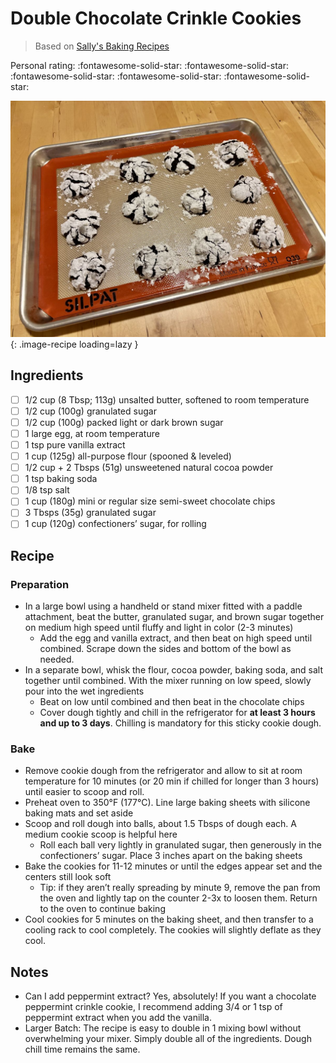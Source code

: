 # Double Chocolate Crinkle Cookies

> Based on [Sally's Baking Recipes](https://sallysbakingaddiction.com/double-chocolate-crinkle-cookies/#tasty-recipes-71008)

<!-- {cts} rating=5; (User can specify rating on scale of 1-5) -->

Personal rating: :fontawesome-solid-star: :fontawesome-solid-star: :fontawesome-solid-star: :fontawesome-solid-star: :fontawesome-solid-star:

<!-- {cte} -->

<!-- {cts} name_image=double_chocolate_crinkle_cookies.jpeg; (User can specify image name) -->

![double_chocolate_crinkle_cookies.jpeg](./double_chocolate_crinkle_cookies.jpeg){: .image-recipe loading=lazy }

<!-- {cte} -->

## Ingredients

- [ ] 1/2 cup (8 Tbsp; 113g) unsalted butter, softened to room temperature
- [ ] 1/2 cup (100g) granulated sugar
- [ ] 1/2 cup (100g) packed light or dark brown sugar
- [ ] 1 large egg, at room temperature
- [ ] 1 tsp pure vanilla extract
- [ ] 1 cup (125g) all-purpose flour (spooned & leveled)
- [ ] 1/2 cup + 2 Tbsps (51g) unsweetened natural cocoa powder
- [ ] 1 tsp baking soda
- [ ] 1/8 tsp salt
- [ ] 1 cup (180g) mini or regular size semi-sweet chocolate chips
- [ ] 3 Tbsps (35g) granulated sugar
- [ ] 1 cup (120g) confectioners’ sugar, for rolling

## Recipe

### Preparation

- In a large bowl using a handheld or stand mixer fitted with a paddle attachment, beat the butter, granulated sugar, and brown sugar together on medium high speed until fluffy and light in color (2-3 minutes)
    - Add the egg and vanilla extract, and then beat on high speed until combined. Scrape down the sides and bottom of the bowl as needed.
- In a separate bowl, whisk the flour, cocoa powder, baking soda, and salt together until combined. With the mixer running on low speed, slowly pour into the wet ingredients
    - Beat on low until combined and then beat in the chocolate chips
    - Cover dough tightly and chill in the refrigerator for **at least 3 hours and up to 3 days**. Chilling is mandatory for this sticky cookie dough.

### Bake

- Remove cookie dough from the refrigerator and allow to sit at room temperature for 10 minutes (or 20 min if chilled for longer than 3 hours) until easier to scoop and roll.
- Preheat oven to 350°F (177°C). Line large baking sheets with silicone baking mats and set aside
- Scoop and roll dough into balls, about 1.5 Tbsps of dough each. A medium cookie scoop is helpful here
    - Roll each ball very lightly in granulated sugar, then generously in the confectioners’ sugar. Place 3 inches apart on the baking sheets
- Bake the cookies for 11-12 minutes or until the edges appear set and the centers still look soft
    - Tip: if they aren’t really spreading by minute 9, remove the pan from the oven and lightly tap on the counter 2-3x to loosen them. Return to the oven to continue baking
- Cool cookies for 5 minutes on the baking sheet, and then transfer to a cooling rack to cool completely. The cookies will slightly deflate as they cool.

## Notes

- Can I add peppermint extract? Yes, absolutely! If you want a chocolate peppermint crinkle cookie, I recommend adding 3/4 or 1 tsp of peppermint extract when you add the vanilla.
- Larger Batch: The recipe is easy to double in 1 mixing bowl without overwhelming your mixer. Simply double all of the ingredients. Dough chill time remains the same.
